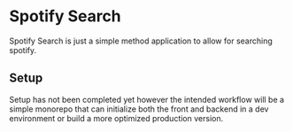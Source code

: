 # Spotify Search
Spotify Search is just a simple method application to allow for searching spotify.

## Setup
Setup has not been completed yet however the intended workflow will be a simple monorepo that can initialize both the front and backend in a dev environment or build a more optimized production version.

